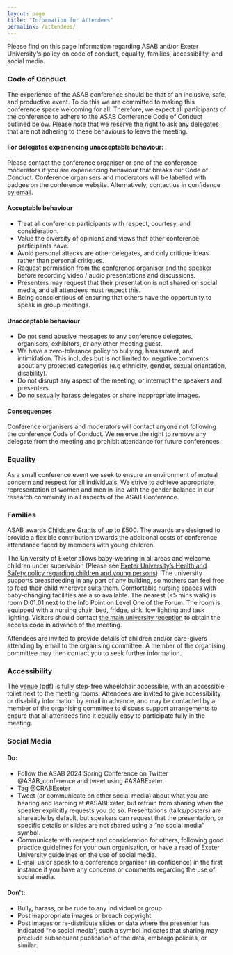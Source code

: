 ```yaml
---
layout: page
title: "Information for Attendees"
permalink: /attendees/
---
```

<p>Please find on this page information regarding ASAB and/or Exeter University's policy on code of conduct, equality, families, accessibility, and social media. 

<h3>Code of Conduct</h3>
<p>The experience of the ASAB conference should be that of an inclusive, safe, and productive event. To do this we are committed to making this conference space welcoming for all. Therefore, we expect all participants of the conference to adhere to the ASAB Conference Code of Conduct outlined below. Please note that we reserve the right to ask any delegates that are not adhering to these behaviours to leave the meeting. </p>
<h4>For delegates experiencing unacceptable behaviour:</h4>
<p>Please contact the conference organiser or one of the conference moderators if you are experiencing behaviour that breaks our Code of Conduct. Conference organisers and moderators will be labelled with badges on the conference website. Alternatively, contact us in confidence <a href="mailto:ASABSpring2024@gmail.com">by email</a>.</p>
<h4>Acceptable behaviour</h4>
<ul>
  <li>Treat all conference participants with respect, courtesy, and consideration.</li>
  <li>Value the diversity of opinions and views that other conference participants have.</li>
  <li>Avoid personal attacks are other delegates, and only critique ideas rather than personal critiques.</li>
  <li>Request permission from the conference organiser and the speaker before recording video / audio presentations and discussions.</li>
  <li>Presenters may request that their presentation is not shared on social media, and all attendees must respect this.</li>
  <li>Being conscientious of ensuring that others have the opportunity to speak in group meetings.</li>
</ul>
<h4>Unacceptable behaviour</h4>
<ul>
  <li>Do not send abusive messages to any conference delegates, organisers, exhibitors, or any other meeting guest.</li>
  <li>We have a zero-tolerance policy to bullying, harassment, and intimidation. This includes but is not limited to: negative comments about any protected categories (e.g ethnicity, gender, sexual orientation, disability).</li>
  <li>Do not disrupt any aspect of the meeting, or interrupt the speakers and presenters.</li>
  <li>Do no sexually harass delegates or share inappropriate images.  </li>
</ul>
<h4>Consequences</h4>
<p>Conference organisers and moderators will contact anyone not following the conference Code of Conduct. We reserve the right to remove any delegate from the meeting and prohibit attendance for future conferences.</p>

<h3>Equality</h3>
<p>As a small conference event we seek to ensure an environment of mutual concern and respect for all individuals. We strive to achieve appropriate representation of women and men in line with the gender balance in our research community in all aspects of the ASAB Conference.</p>
<h3>Families</h3>
<p>ASAB awards <a href="https://www.asab.org/childcare">Childcare Grants</a> of up to £500. The awards are designed to provide a flexible contribution towards the additional costs of conference attendance faced by members with young children.</p>
<p>The University of Exeter allows baby-wearing in all areas and welcome children  under supervision (Please see <a href="https://www.exeter.ac.uk/departments/ucs/healthandsafety/">Exeter University’s Health and Safety policy regarding children and young persons</a>). The university supports breastfeeding in any part of any building, so mothers can feel free to feed their child wherever suits them. Comfortable nursing spaces with baby-changing facilities are also available. The nearest (<5 mins walk) is room D.01.01 next to the Info Point on Level One of the Forum. The room is equipped with a nursing chair, bed, fridge, sink, low lighting and task lighting. Visitors should contact <a href="mailto:universityreception@exeter.ac.uk">the main university reception</a> to obtain the access code in advance of the meeting. </p>
<p>Attendees are invited to provide details of children and/or care-givers attending by email to the organising committee. A member of the organising committee may then contact you to seek further information.</p>
<h3>Accessibility</h3>
<p>The <a href="https://www.exeter.ac.uk/media/universityofexeter/campusservices/eventexeter/pdfs/Peter_Chalk_factsheet.pdf"> venue (pdf)</a> is fully step-free wheelchair accessible, with an accessible toilet next to the meeting rooms. Attendees are invited to give accessibility or disability information by email in advance, and may be contacted by a member of the organising committee to discuss support arrangements to ensure that all attendees find it equally easy to participate fully in the meeting.</p>

<h3>Social Media</h3>
<h4>Do:</h4>
<ul>
  <li>Follow the ASAB 2024 Spring Conference on Twitter @ASAB_conference and tweet using #ASABExeter.</li>
  <li>Tag @CRABExeter</li>
  <li>Tweet (or communicate on other social media) about what you are hearing and learning at #ASABExeter, but refrain from sharing when the speaker explicitly requests you do so. Presentations (talks/posters) are shareable by default, but speakers can request that the presentation, or specific details or slides are not shared using a “no social media” symbol.  </li>
  <li>Communicate with respect and consideration for others, following good practice guidelines for your own organisation, or have a read of Exeter University guidelines on the use of social media.</li>
  <li>E-mail us or speak to a conference organiser (in confidence) in the first instance if you have any concerns or comments regarding the use of social media.</li> 
</ul>
<h4>Don't:</h4>
<ul>
  <li>Bully, harass, or be rude to any individual or group</li>
  <li>Post inappropriate images or breach copyright</li>
  <li>Post images or re-distribute slides or data where the presenter has indicated “no social media”; such a symbol indicates that sharing may preclude subsequent publication of the data, embargo policies, or similar.</li>
</ul>




